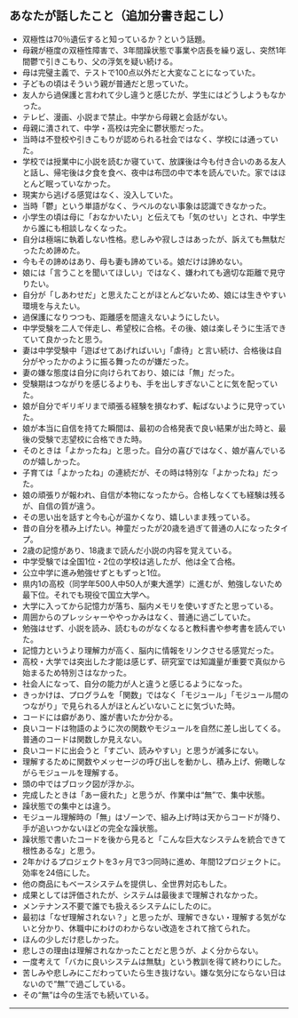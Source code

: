 ## あなたが話したこと（追加分書き起こし）

* 双極性は70％遺伝すると知っているか？という話題。
* 母親が極度の双極性障害で、3年間躁状態で事業や店長を繰り返し、突然1年間鬱で引きこもり、父の浮気を疑い続ける。
* 母は完璧主義で、テストで100点以外だと大変なことになっていた。
* 子どもの頃はそういう親が普通だと思っていた。
* 友人から過保護と言われて少し違うと感じたが、学生にはどうしようもなかった。
* テレビ、漫画、小説まで禁止。中学から母親と会話がない。
* 母親に潰されて、中学・高校は完全に鬱状態だった。
* 当時は不登校や引きこもりが認められる社会ではなく、学校には通っていた。
* 学校では授業中に小説を読むか寝ていて、放課後は今も付き合いのある友人と話し、帰宅後は夕食を食べ、夜中は布団の中で本を読んでいた。家ではほとんど眠っていなかった。
* 現実から逃げる感覚はなく、没入していた。
* 当時「鬱」という単語がなく、ラベルのない事象は認識できなかった。
* 小学生の頃は母に「おなかいたい」と伝えても「気のせい」とされ、中学生から誰にも相談しなくなった。
* 自分は極端に執着しない性格。悲しみや寂しさはあったが、訴えても無駄だったため諦めた。
* 今もその諦めはあり、母も妻も諦めている。娘だけは諦めない。
* 娘には「言うことを聞いてほしい」ではなく、嫌われても適切な距離で見守りたい。
* 自分が「しあわせだ」と思えたことがほとんどないため、娘には生きやすい環境を与えたい。
* 過保護になりつつも、距離感を間違えないようにしたい。
* 中学受験を二人で伴走し、希望校に合格。その後、娘は楽しそうに生活できていて良かったと思う。
* 妻は中学受験中「遊ばせてあげればいい」「虐待」と言い続け、合格後は自分がやったかのように振る舞ったのが嫌だった。
* 妻の嫌な態度は自分に向けられており、娘には「無」だった。
* 受験期はつながりを感じるよりも、手を出しすぎないことに気を配っていた。
* 娘が自分でギリギリまで頑張る経験を損なわず、転ばないように見守っていた。
* 娘が本当に自信を持てた瞬間は、最初の合格発表で良い結果が出た時と、最後の受験で志望校に合格できた時。
* そのときは「よかったね」と思った。自分の喜びではなく、娘が喜んでいるのが嬉しかった。
* 子育ては「よかったね」の連続だが、その時は特別な「よかったね」だった。
* 娘の頑張りが報われ、自信が本物になったから。合格しなくても経験は残るが、自信の質が違う。
* その思い出を話すと今も心が温かくなり、嬉しいまま残っている。
* 昔の自分を積み上げたい。神童だったが20歳を過ぎて普通の人になったタイプ。
* 2歳の記憶があり、18歳まで読んだ小説の内容を覚えている。
* 中学受験では全国1位・2位の学校は逃したが、他は全て合格。
* 公立中学に進み勉強せずともずっと1位。
* 県内1の高校（同学年500人中50人が東大進学）に進むが、勉強しないため最下位。それでも現役で国立大学へ。
* 大学に入ってから記憶力が落ち、脳内メモリを使いすぎたと思っている。
* 周囲からのプレッシャーややっかみはなく、普通に過ごしていた。
* 勉強はせず、小説を読み、読むものがなくなると教科書や参考書を読んでいた。
* 記憶力というより理解力が高く、脳内に情報をリンクさせる感覚だった。
* 高校・大学では突出した才能は感じず、研究室では知識量が重要で真似から始まるため特別さはなかった。
* 社会人になって、自分の能力が人と違うと感じるようになった。
* きっかけは、プログラムを「関数」ではなく「モジュール」「モジュール間のつながり」で見られる人がほとんどいないことに気づいた時。
* コードには癖があり、誰が書いたか分かる。
* 良いコードは物語のように次の関数やモジュールを自然に差し出してくる。普通のコードは関数しか見えない。
* 良いコードに出会うと「すごい、読みやすい」と思うが滅多にない。
* 理解するために関数やメッセージの呼び出しを動かし、積み上げ、俯瞰しながらモジュールを理解する。
* 頭の中ではブロック図が浮かぶ。
* 完成したときは「あー疲れた」と思うが、作業中は“無”で、集中状態。
* 躁状態での集中とは違う。
* モジュール理解時の「無」はゾーンで、組み上げ時は天からコードが降り、手が追いつかないほどの完全な躁状態。
* 躁状態で書いたコードを後から見ると「こんな巨大なシステムを統合できて根性あるな」と思う。
* 2年かけるプロジェクトを3ヶ月で3つ同時に進め、年間12プロジェクトに。効率を24倍にした。
* 他の商品にもベースシステムを提供し、全世界対応もした。
* 成果としては評価されたが、システムは最後まで理解されなかった。
* メンテナンス不要で誰でも扱えるシステムにしたのに。
* 最初は「なぜ理解されない？」と思ったが、理解できない・理解する気がないと分かり、休職中にわけのわからない改造をされて捨てられた。
* ほんの少しだけ悲しかった。
* 悲しさの理由は理解されなかったことだと思うが、よく分からない。
* 一度考えて「バカに良いシステムは無駄」という教訓を得て終わりにした。
* 苦しみや悲しみにこだわっていたら生き抜けない。嫌な気分にならない日はないので“無”で過ごしている。
* その“無”は今の生活でも続いている。

---

